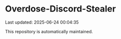 # Overdose-Discord-Stealer

Last updated: 2025-06-24 00:04:35

This repository is automatically maintained.

